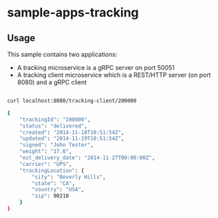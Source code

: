 # sample-apps-tracking

## Usage

This sample contains two applications:

* A tracking microservice is a gRPC server on port 50051
* A tracking client microservice which is a REST/HTTP server (on port 8080) and a gRPC client

```bash

curl localhost:8080/tracking-client/200000

{
    "trackingId": "200000",
    "status": "delivered",
    "created": "2014-11-18T10:51:54Z",
    "updated": "2014-11-19T10:51:54Z",
    "signed": "John Tester",
    "weight": "17.6",
    "est_delivery_date": "2014-11-27T00:00:00Z",
    "carrier": "UPS",
    "trackingLocation": {
        "city": "Beverly Hills",
        "state": "CA",
        "country": "USA",
        "zip": 90210
    }
}
```